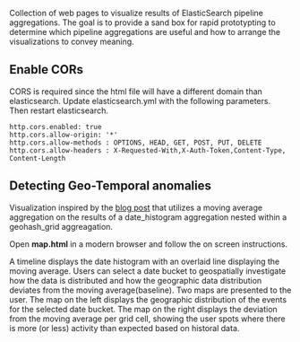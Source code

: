 Collection of web pages to visualize results of ElasticSearch pipeline aggregations. The goal is to provide a sand box for rapid prototypting to determine which pipeline aggregations are useful and how to arrange the visualizations to convey meaning.

## Enable CORs
CORS is required since the html file will have a different domain than elasticsearch. Update elasticsearch.yml with the following parameters. Then restart elasticsearch.
```
http.cors.enabled: true
http.cors.allow-origin: '*'
http.cors.allow-methods : OPTIONS, HEAD, GET, POST, PUT, DELETE
http.cors.allow-headers : X-Requested-With,X-Auth-Token,Content-Type, Content-Length
```

## Detecting Geo-Temporal anomalies
Visualization inspired by the [blog post](http://www.front2backdev.com/2016/05/03/geo-temporal-anomaly/) that utilizes a moving average aggregation on the results of a date_histogram aggregation nested within a geohash_grid aggreagation.

Open **map.html** in a modern browser and follow the on screen instructions.

A timeline displays the date histogram with an overlaid line displaying the moving average. Users can select a date bucket to geospatially investigate how the data is distributed and how the geographic data distribution deviates from the moving average(baseline). Two maps are presented to the user. The map on the left displays the geographic distribution of the events for the selected date bucket. The map on the right displays the deviation from the moving average per grid cell, showing the user spots where there is more (or less) activity than expected based on historal data.
